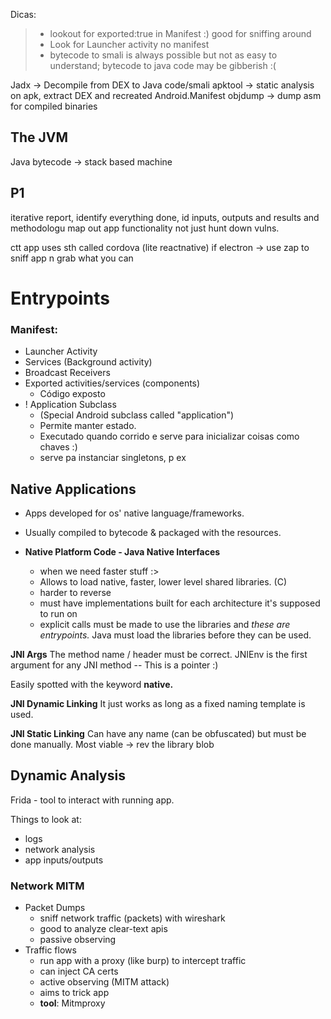 Dicas:
> - lookout for exported:true in Manifest :) good for sniffing around 
> - Look for Launcher activity no manifest
> - bytecode to smali is always possible but not as easy to understand;
> 	 bytecode to java code may be gibberish :(
> 	 


Jadx -> Decompile from DEX to Java code/smali 
apktool -> static analysis on apk, extract DEX and recreated Android.Manifest
objdump -> dump asm for compiled binaries

## The JVM

Java bytecode -> stack based machine


## P1
iterative report, identify everything done,
id inputs, outputs and results and methodologu
map out app functionality not just hunt down vulns.

ctt app uses sth called cordova (lite reactnative)
if electron -> use zap to sniff app n grab what you can



# Entrypoints

### Manifest:
- Launcher Activity
- Services (Background activity)
- Broadcast Receivers
- Exported activities/services (components)
	- Código exposto
- ! Application Subclass
	- (Special Android subclass called "application")
	- Permite manter estado.
	- Executado quando corrido e serve para inicializar coisas como chaves :)
	- serve pa instanciar singletons, p ex


## Native Applications
- Apps developed for os' native language/frameworks.
- Usually compiled to bytecode & packaged with the resources.

- **Native Platform Code - Java Native Interfaces** 
	- when we need faster stuff :>
	- Allows to load native, faster, lower level shared libraries. (C)
	- harder to reverse
	- must have implementations built for each architecture it's supposed to run on
	- explicit calls must be made to use the libraries and *these are entrypoints.* Java must load the libraries before they can be used.

**JNI Args**
The method name / header must be correct.
JNIEnv is the first argument for any JNI method -- This is a pointer :)

Easily spotted with the keyword **native.**

**JNI Dynamic Linking**
It just works as long as a fixed naming template is used.

**JNI Static Linking**
Can have any name (can be obfuscated) but must be done manually.
Most viable -> rev the library blob



## Dynamic Analysis

Frida - tool to interact with running app.

Things to look at:
- logs
- network analysis
- app inputs/outputs



### Network MITM

- Packet Dumps
	- sniff network traffic (packets) with wireshark
	- good to analyze clear-text apis
	- passive observing
- Traffic flows
	- run app with a proxy (like burp) to intercept traffic
	- can inject CA certs
	- active observing (MITM attack)
	- aims to trick app
	- **tool**: Mitmproxy


